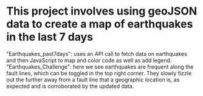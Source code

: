 # This project involves using geoJSON data to create a map of earthquakes in the last 7 days
"Earthquakes_past7days": uses an API call to fetch data on earthquakes and then JavaScript to map and color code as well as add legend.
"Earthquakes_Challenge": here we see earthquakes are frequent along the fault lines, which can be toggled in the top right corner. They slowly fizzle out the further away from a fault line that a geographic location is, as expected and is corroborated by the updated data.

